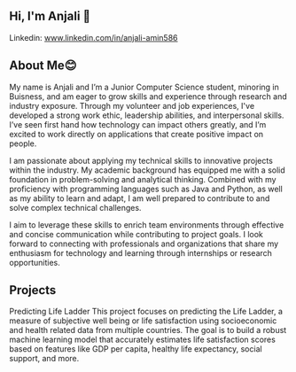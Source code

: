 ## Hi, I'm Anjali 👋

<!--
**anjali5582/anjali5582** is a ✨ _special_ ✨ repository because its `README.md` (this file) appears on your GitHub profile.

Here are some ideas to get you started:

- 🔭 I’m currently working on ...
- 🌱 I’m currently learning ...
- 👯 I’m looking to collaborate on ...
- 🤔 I’m looking for help with ...
- 💬 Ask me about ...
- 📫 How to reach me: ...
- 😄 Pronouns: ...
- ⚡ Fun fact: ...
-->
Linkedin: www.linkedin.com/in/anjali-amin586

## About Me😊

My name is Anjali and I’m a Junior Computer Science student, minoring in Buisness, and am eager to grow skills and experience through research and industry exposure. Through my volunteer and job experiences, I've developed a strong work ethic, leadership abilities, and interpersonal skills. I’ve seen first hand how technology can impact others greatly, and I’m excited to work directly on applications that create positive impact on people.

I am passionate about applying my technical skills to innovative projects within the industry. My academic background has equipped me with a solid foundation in problem-solving and analytical thinking. Combined with my proficiency with programming languages such as Java and Python, as well as my ability to learn and adapt, I am well prepared to contribute to and solve complex technical challenges. 

I aim to leverage these skills to enrich team environments through effective and concise communication while contributing to project goals. I look forward to connecting with professionals and organizations that share my enthusiasm for technology and learning through internships or research opportunities.


## Projects

Predicting Life Ladder
This project focuses on predicting the Life Ladder, a measure of subjective well being or life satisfaction using socioeconomic and health related data from multiple countries. The goal is to build a robust machine learning model that accurately estimates life satisfaction scores based on features like GDP per capita, healthy life expectancy, social support, and more.


